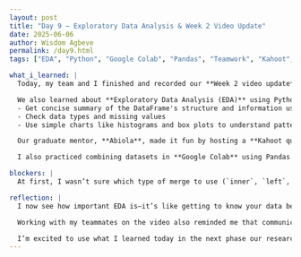 ```yaml
---
layout: post
title: "Day 9 – Exploratory Data Analysis & Week 2 Video Update"
date: 2025-06-06
author: Wisdom Agbeve
permalink: /day9.html
tags: ["EDA", "Python", "Google Colab", "Pandas", "Teamwork", "Kahoot", "AI Research", "Video Presentation"]

what_i_learned: |
  Today, my team and I finished and recorded our **Week 2 video update**, where we shared what we’ve done so far in our project, including the research background, literature review, and the first steps in cleaning and exploring our data.

  We also learned about **Exploratory Data Analysis (EDA)** using Python and Pandas. EDA helps us look at our data closely before building any models. I learned how to:
  - Get concise summary of the DataFrame's structure and information using `df.info()`
  - Check data types and missing values
  - Use simple charts like histograms and box plots to understand patterns

  Our graduate mentor, **Abiola**, made it fun by hosting a **Kahoot quiz** to test our knowledge. We answered questions about basic EDA tools like `.isnull().sum()` and `dropna()`.

  I also practiced combining datasets in **Google Colab** using Pandas. I chose two CSV files and merged them using the `merge()` function. It helped me understand how to match data from different sources using shared columns.

blockers: |
  At first, I wasn’t sure which type of merge to use (`inner`, `left`, `outer`, etc.), and some of the column names didn’t match. After reviewing it with my mentor, I fixed the issues and got the datasets to combine properly.

reflection: |
  I now see how important EDA is—it’s like getting to know your data before trying to do anything with it. It helps you spot errors, trends, and surprises early on.

  Working with my teammates on the video also reminded me that communication is just as important as coding. Being able to explain your project clearly matters a lot.

  I’m excited to use what I learned today in the next phase our research project where we will conduct basic statistics and visualize trends using Pandas/Matplotlib.
---
```

